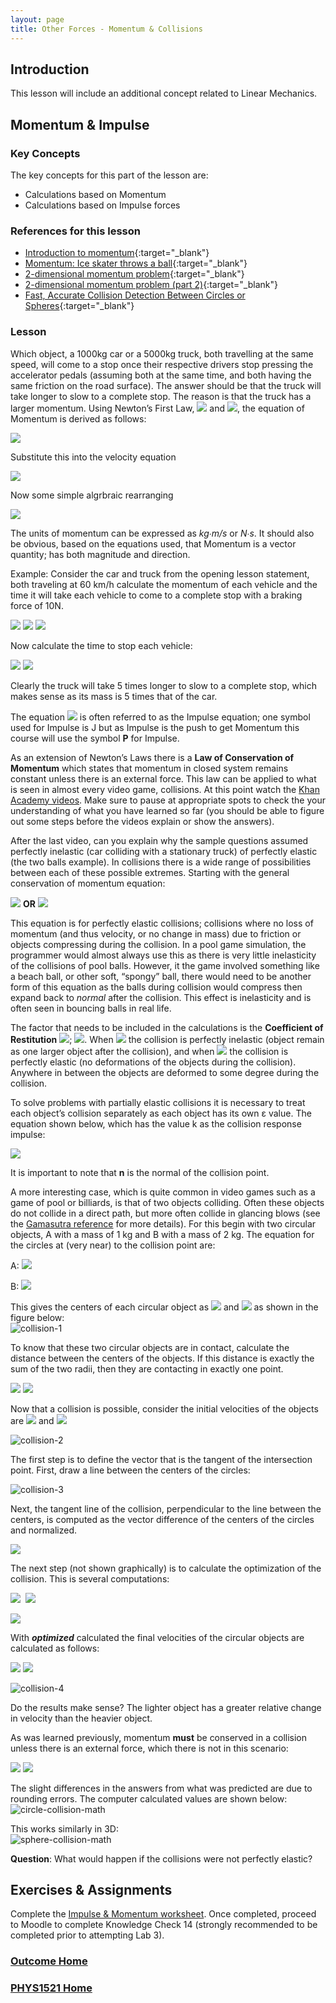 ```yaml
---
layout: page
title: Other Forces - Momentum & Collisions
---
```

## Introduction
This lesson will include an additional concept related to Linear Mechanics.

## Momentum & Impulse
### Key Concepts
The key concepts for this part of the lesson are:
* Calculations based on Momentum
* Calculations based on Impulse forces

### <a ID="references">References for this lesson</a>
* [Introduction to momentum](https://www.khanacademy.org/science/physics/linear-momentum/momentum-tutorial/v/introduction-to-momentum){:target="_blank"}
* [Momentum: Ice skater throws a ball](https://www.khanacademy.org/science/physics/linear-momentum/momentum-tutorial/v/momentum-ice-skater-throws-a-ball){:target="_blank"}
* [2-dimensional momentum problem](https://www.khanacademy.org/science/physics/linear-momentum/momentum-tutorial/v/2-dimensional-momentum-problem){:target="_blank"}
* [2-dimensional momentum problem (part 2)](https://www.khanacademy.org/science/physics/linear-momentum/momentum-tutorial/v/2-dimensional-momentum-problem-part-2){:target="_blank"}
* [Fast, Accurate Collision Detection Between Circles or Spheres](https://www.gamasutra.com/view/feature/131424/pool_hall_lessons_fast_accurate_.php?page=3){:target="_blank"}

### Lesson
Which object, a 1000kg car or a 5000kg truck, both travelling at the same speed, will come to a stop once their respective drivers stop pressing the accelerator pedals (assuming both at the same time, and both having the same friction on the road surface). The answer should be that the truck will take longer to slow to a complete stop. The reason is that the truck has a larger momentum. Using Newton’s First Law, <img src="https://latex.codecogs.com/svg.latex?\large&space;F=mA"/> and <img src="https://latex.codecogs.com/svg.latex?\large&space;V=A\Delta{t}"/>, the equation of Momentum is derived as follows:

<img src="https://latex.codecogs.com/svg.latex?\large&space;A=\frac{F}{m}"/>

Substitute this into the velocity equation

<img src="https://latex.codecogs.com/svg.latex?\large&space;V=\frac{F}{m}\Delta{t}"/>

Now some simple algrbraic rearranging

<img src="https://latex.codecogs.com/svg.latex?\large&space;mV=F\Delta{t}=P"/>

The units of momentum can be expressed as _kg∙m/s_ or _N∙s_. It should also be obvious, based on the equations used, that Momentum is a vector quantity; has both magnitude and direction.

Example: Consider the car and truck from the opening lesson statement, both traveling at 60 km/h calculate the momentum of each vehicle and the time it will take each vehicle to come to a complete stop with a braking force of 10N.

<img src="https://latex.codecogs.com/svg.latex?\large&space;\frac{60km}{hr}=\frac{60\times{1000}}{1}\times{\frac{1}{60\times{60}}}=\frac{50}{3}m/s"/>

<img src="https://latex.codecogs.com/svg.latex?\large&space;P_{car}=1000\times{\frac{50}{3}}\approx{16666.6667Ns}"/>

<img src="https://latex.codecogs.com/svg.latex?\large&space;P_{truck}=5000\times{\frac{50}{3}}\approx{83333.333Ns}"/>

Now calculate the time to stop each vehicle:

<img src="https://latex.codecogs.com/svg.latex?\large&space;\Delta{t_{car}}=\frac{P_{car}}{F_{brake}}=\frac{\frac{50000}{3}}{10}\approx{1666.6667s}"/>

<img src="https://latex.codecogs.com/svg.latex?\large&space;\Delta{t_{truck}}=\frac{P_{truck}}{F_{brake}}=\frac{\frac{250000}{3}}{10}\approx{8333.3333s}"/>

Clearly the truck will take 5 times longer to slow to a complete stop, which makes sense as its mass is 5 times that of the car.

The equation <img src="https://latex.codecogs.com/svg.latex?\large&space;F\Delta{t}=P"/> is often referred to as the Impulse equation; one symbol used for Impulse is J but as Impulse is the push to get Momentum this course will use the symbol **P** for Impulse.

As an extension of Newton’s Laws there is a **Law of Conservation of Momentum** which states that momentum in closed system remains constant unless there is an external force. This law can be applied to what is seen in almost every video game, collisions. At this point watch the [Khan Academy videos](#references). Make sure to pause at appropriate spots to check the your understanding of what you have learned so far (you should be able to figure out some steps before the videos explain or show the answers).

After the last video, can you explain why the sample questions assumed perfectly inelastic (car colliding with a stationary truck) of perfectly elastic (the two balls example). In collisions there is a wide range of possibilities between each of these possible extremes. Starting with the general conservation of momentum equation:

<img src="https://latex.codecogs.com/svg.latex?\large&space;P_i=P_f"/> **OR** <img src="https://latex.codecogs.com/svg.latex?\large&space;m_1V_{1i}+m_2V_{2i}=m_1V_{1f}+m_2V_{2f}"/>

This equation is for perfectly elastic collisions; collisions where no loss of momentum (and thus velocity, or no change in mass) due to friction or objects compressing during the collision. In a pool game simulation, the programmer would almost always use this as there is very little inelasticity of the collisions of pool balls. However, it the game involved something like a beach ball, or other soft, “spongy” ball, there would need to be another form of this equation as the balls during collision would compress then expand back to _normal_ after the collision. This effect is inelasticity and is often seen in bouncing balls in real life.

The factor that needs to be included in the calculations is the **Coefficient of Restitution** <img src="https://latex.codecogs.com/svg.latex?\large&space;\varepsilon"/>; <img src="https://latex.codecogs.com/svg.latex?\large&space;0\leq{\varepsilon}\leq{1}"/>. When <img src="https://latex.codecogs.com/svg.latex?\large&space;\varepsilon=0"/> the collision is perfectly inelastic (object remain as one larger object after the collision), and when <img src="https://latex.codecogs.com/svg.latex?\large&space;\varepsilon=0"/> the collision is perfectly elastic (no deformations of the objects during the collision). Anywhere in between the objects are deformed to some degree during the collision.

To solve problems with partially elastic collisions it is necessary to treat each object’s collision separately as each object has its own ε value. The equation shown below, which has the value k as the collision response impulse:

<img src="https://latex.codecogs.com/svg.latex?\large&space;k=\frac{(\varepsilon+1)(V_1-V_2)}{\left(\frac{1}{m_1}+\frac{1}{m_2}\right)(n\cdot{n})}"/>

It is important to note that **n** is the normal of the collision point.

A more interesting case, which is quite common in video games such as a game of pool or billiards, is that of two objects colliding. Often these objects do not collide in a direct path, but more often collide in glancing blows (see the [Gamasutra reference](#references) for more details). For this begin with two circular objects, A with a mass of 1 kg and B with a mass of 2 kg. The equation for the circles at (very near) to the collision point are:

A: <img src="https://latex.codecogs.com/svg.latex?\large&space;(x+0.6)^2+(y-0.6)^2=1"/>

B: <img src="https://latex.codecogs.com/svg.latex?\large&space;(x-0.6)^2+(y+1)^2=1"/>

This gives the centers of each circular object as <img src="https://latex.codecogs.com/svg.latex?\large&space;A_c=(-0.6,0.6)"/> and <img src="https://latex.codecogs.com/svg.latex?\large&space;B_c=(0.6,-1)"/> as shown in the figure below:<br>
![collision-1](files/collision-1.jpg)

To know that these two circular objects are in contact, calculate the distance between the centers of the objects. If this distance is exactly the sum of the two radii, then they are contacting in exactly one point.

<img src="https://latex.codecogs.com/svg.latex?\large&space;(sumOfRadii)^2=(1+1)^2=4"/>

<img src="https://latex.codecogs.com/svg.latex?\large&space;(distanceBetweenCenters)^2=(x_B-x_A)^2+(y_B-y_A)^2=(0.6+0.6)^2+(-1-0.6)^2=4"/>

Now that a collision is possible, consider the initial velocities of the objects are <img src="https://latex.codecogs.com/svg.latex?\large&space;V_{Ai}=\left[\begin{array}{c}3\\1\end{array}\right]m/s"/> and <img src="https://latex.codecogs.com/svg.latex?\large&space;V_{Bi}=\left[\begin{array}{c}2\\3\end{array}\right]m/s"/>

![collision-2](files/collision-2.jpg)

The first step is to define the vector that is the tangent of the intersection point. First, draw a line between the centers of the circles:

![collision-3](files/collision-3.jpg)

Next, the tangent line of the collision, perpendicular to the line between the centers, is computed as the vector difference of the centers of the circles and normalized.

<img src="https://latex.codecogs.com/svg.latex?\large&space;n=A_{center}-B_{center}=\left[\begin{array}{c}-0.6\\0.6\end{array}\right]-\left[\begin{array}{c}0.6\\-1\end{array}\right]=\left[\begin{array}{c}-1.2\\1.6\end{array}\right]"/>

The next step (not shown graphically) is to calculate the optimization of the collision. This is several computations:

<img src="https://latex.codecogs.com/svg.latex?\large&space;a1=V_{Ai}\cdot{\Hat{n}}=-1"/>&nbsp;&nbsp;<img src="https://latex.codecogs.com/svg.latex?\large&space;a2=V_{Bi}\cdot{\Hat{n}}=1.2"/>

<img src="https://latex.codecogs.com/svg.latex?\large&space;optimized=\frac{2(a1-a2)}{m_A+m_B}\approx{-1.4667}"/>

With ***optimized*** calculated the final velocities of the circular objects are calculated as follows:

<img src="https://latex.codecogs.com/svg.latex?\large&space;V_{Af}=V_{Ai}-(optimized\times{m_B})\times{\Hat{n}}\approx{\left[\begin{array}{c}1.24\\3.3467\end{array}\right]m/s}"/>

<img src="https://latex.codecogs.com/svg.latex?\large&space;V_{Bf}=V_{Bi}+(optimized\times{m_A})\times{\Hat{n}}\approx{\left[\begin{array}{c}2.88\\1.8267\end{array}\right]m/s}"/>

![collision-4](files/collision-4.jpg)

Do the results make sense? The lighter object has a greater relative change in velocity than the heavier object.

As was learned previously, momentum **must** be conserved in a collision unless there is an external force, which there is not in this scenario:

<img src="https://latex.codecogs.com/svg.latex?\large&space;P_i=m_A\times{V_{Ai}}+m_B\times{V_{Bi}}=1\times{\left[\begin{array}{c}3\\1\end{array}\right]}+2\times{\left[\begin{array}{c}2\\3\end{array}\right]}=\left[\begin{array}{c}7\\7\end{array}\right]kgm/s"/>

<img src="https://latex.codecogs.com/svg.latex?\large&space;P_f=m_A\times{V_{Af}}+m_B\times{V_{Bf}}=1\times{\left[\begin{array}{c}1.24\\3.3467\end{array}\right]}+2\times{\left[\begin{array}{c}2.88\\1.8267\end{array}\right]}=\left[\begin{array}{c}7\\7.0001\end{array}\right]kgm/s"/>

The slight differences in the answers from what was predicted are due to rounding errors. The computer calculated values are shown below:<br>
![circle-collision-math](files/circle-collision-math.jpg)

This works similarly in 3D:<br>
![sphere-collision-math](files/sphere-collision-math.jpg)

**Question**: What would happen if the collisions were not perfectly elastic?

## Exercises & Assignments
Complete the [Impulse & Momentum worksheet](collision-worksheet.md). Once completed, proceed to Moodle to complete Knowledge Check 14 (strongly recommended to be completed prior to attempting Lab 3).

### [Outcome Home](index.md)
### [PHYS1521 Home](../)
